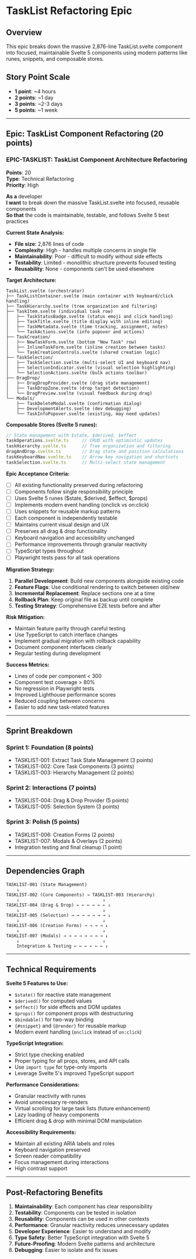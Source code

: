 # TaskList Refactoring Epic

## Overview
This epic breaks down the massive 2,876-line TaskList.svelte component into focused, maintainable Svelte 5 components using modern patterns like runes, snippets, and composable stores.

## Story Point Scale
- **1 point**: ~4 hours
- **2 points**: ~1 day  
- **3 points**: ~2-3 days
- **5 points**: ~1 week

---

## Epic: TaskList Component Refactoring (20 points)

### EPIC-TASKLIST: TaskList Component Architecture Refactoring
**Points**: 20  
**Type**: Technical Refactoring  
**Priority**: High  

**As a** developer  
**I want** to break down the massive TaskList.svelte into focused, reusable components  
**So that** the code is maintainable, testable, and follows Svelte 5 best practices

**Current State Analysis:**
- **File size**: 2,876 lines of code
- **Complexity**: High - handles multiple concerns in single file
- **Maintainability**: Poor - difficult to modify without side effects
- **Testability**: Limited - monolithic structure prevents focused testing
- **Reusability**: None - components can't be used elsewhere

**Target Architecture:**
```
TaskList.svelte (orchestrator)
├── TaskListContainer.svelte (main container with keyboard/click handling)
├── TaskHierarchy.svelte (tree organization and filtering)
├── TaskItem.svelte (individual task row)
│   ├── TaskStatusBadge.svelte (status emoji and click handling)
│   ├── TaskTitle.svelte (title display with inline editing)
│   ├── TaskMetadata.svelte (time tracking, assignment, notes)
│   └── TaskActions.svelte (info popover and actions)
├── TaskCreation/
│   ├── NewTaskForm.svelte (bottom "New Task" row)
│   ├── InlineTaskForm.svelte (inline creation between tasks)
│   └── TaskCreationControls.svelte (shared creation logic)
├── TaskSelection/
│   ├── TaskSelection.svelte (multi-select UI and keyboard nav)
│   ├── SelectionIndicator.svelte (visual selection highlighting)
│   └── SelectionActions.svelte (bulk actions toolbar)
├── DragDrop/
│   ├── DragDropProvider.svelte (drag state management)
│   ├── TaskDropZone.svelte (drop target detection)
│   └── DragPreview.svelte (visual feedback during drag)
└── Modals/
    ├── TaskDeleteModal.svelte (confirmation dialog)
    ├── DevelopmentAlerts.svelte (dev debugging)
    └── TaskInfoPopover.svelte (existing, may need updates)
```

**Composable Stores (Svelte 5 runes):**
```typescript
// State management with $state, $derived, $effect
taskOperations.svelte.ts     // CRUD with optimistic updates
taskHierarchy.svelte.ts      // Tree organization and filtering  
dragAndDrop.svelte.ts        // Drag state and position calculations
taskKeyboardNav.svelte.ts    // Arrow key navigation and shortcuts
taskSelection.svelte.ts      // Multi-select state management
```

**Epic Acceptance Criteria:**
- [ ] All existing functionality preserved during refactoring
- [ ] Components follow single responsibility principle
- [ ] Uses Svelte 5 runes ($state, $derived, $effect, $props)
- [ ] Implements modern event handling (onclick vs on:click)
- [ ] Uses snippets for reusable markup patterns
- [ ] Each component is independently testable
- [ ] Maintains current visual design and UX
- [ ] Preserves all drag & drop functionality
- [ ] Keyboard navigation and accessibility unchanged
- [ ] Performance improvements through granular reactivity
- [ ] TypeScript types throughout
- [ ] Playwright tests pass for all task operations

**Migration Strategy:**
1. **Parallel Development**: Build new components alongside existing code
2. **Feature Flags**: Use conditional rendering to switch between old/new
3. **Incremental Replacement**: Replace sections one at a time
4. **Rollback Plan**: Keep original file as backup until complete
5. **Testing Strategy**: Comprehensive E2E tests before and after

**Risk Mitigation:**
- Maintain feature parity through careful testing
- Use TypeScript to catch interface changes
- Implement gradual migration with rollback capability
- Document component interfaces clearly
- Regular testing during development

**Success Metrics:**
- Lines of code per component < 300
- Component test coverage > 80%
- No regression in Playwright tests
- Improved Lighthouse performance scores
- Reduced coupling between concerns
- Easier to add new task-related features

---

## Sprint Breakdown

### Sprint 1: Foundation (8 points)
- TASKLIST-001: Extract Task State Management (3 points)
- TASKLIST-002: Core Task Components (3 points)
- TASKLIST-003: Hierarchy Management (2 points)

### Sprint 2: Interactions (7 points)
- TASKLIST-004: Drag & Drop Provider (5 points)
- TASKLIST-005: Selection System (3 points)

### Sprint 3: Polish (5 points)
- TASKLIST-006: Creation Forms (2 points)
- TASKLIST-007: Modals & Overlays (2 points)
- Integration testing and final cleanup (1 point)

---

## Dependencies Graph

```
TASKLIST-001 (State Management)
    ↓
TASKLIST-002 (Core Components) → TASKLIST-003 (Hierarchy)
    ↓                                ↓
TASKLIST-004 (Drag & Drop) ← ← ← ← ← ← ↓
    ↓                                ↓
TASKLIST-005 (Selection) → → → → → → → ↓
    ↓                                ↓
TASKLIST-006 (Creation Forms) → → → → ↓
    ↓                                ↓
TASKLIST-007 (Modals) → → → → → → → → ↓
    ↓                                ↓
    Integration & Testing ← ← ← ← ← ← ↓
```

---

## Technical Requirements

**Svelte 5 Features to Use:**
- `$state()` for reactive state management
- `$derived()` for computed values
- `$effect()` for side effects and DOM updates
- `$props()` for component props with destructuring
- `$bindable()` for two-way binding
- `{#snippet}` and `{@render}` for reusable markup
- Modern event handling (`onclick` instead of `on:click`)

**TypeScript Integration:**
- Strict type checking enabled
- Proper typing for all props, stores, and API calls
- Use `import type` for type-only imports
- Leverage Svelte 5's improved TypeScript support

**Performance Considerations:**
- Granular reactivity with runes
- Avoid unnecessary re-renders
- Virtual scrolling for large task lists (future enhancement)
- Lazy loading of heavy components
- Efficient drag & drop with minimal DOM manipulation

**Accessibility Requirements:**
- Maintain all existing ARIA labels and roles
- Keyboard navigation preserved
- Screen reader compatibility
- Focus management during interactions
- High contrast support

---

## Post-Refactoring Benefits

1. **Maintainability**: Each component has clear responsibility
2. **Testability**: Components can be tested in isolation
3. **Reusability**: Components can be used in other contexts
4. **Performance**: Granular reactivity reduces unnecessary updates
5. **Developer Experience**: Easier to understand and modify
6. **Type Safety**: Better TypeScript integration with Svelte 5
7. **Future-Proofing**: Modern Svelte patterns and architecture
8. **Debugging**: Easier to isolate and fix issues